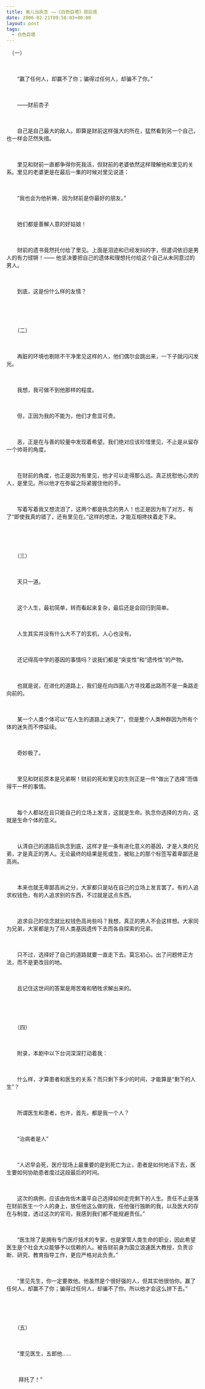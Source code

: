 ```yaml
---
title: 男儿当执念 ——《白色巨塔》观后感
date: 2006-02-21T09:58:03+00:00
layout: post
tags:
  - 白色巨塔
---
```

　（一）
  
　　
  
　　“赢了任何人，却赢不了你；骗得过任何人，却骗不了你。”
  
　　
  
　　——财前杏子
  
　　
  
　　自己是自己最大的敌人。即算是财前这样强大的所在，猛然看到另一个自己，也一样会茫然失措。
  
　　
  
　　里见和财前一直都争得你死我活，但财前的老婆依然这样理解他和里见的关系。里见的老婆更是在最后一集的时候对里见说道：
  
　　
  
　　“我也会为他祈祷，因为财前是你最好的朋友。”
  
　　
  
　　她们都是善解人意的好姑娘！
  
　　
  
　　财前的遗书竟然托付给了里见。上面是泪迹和已经发抖的字，但遣词依旧是男人的有力铿锵！—— 他坚决要把自己的遗体和理想托付给这个自己从未同意过的男人。
  
　　
  
　　到底，这是份什么样的友情？
  
　　
  
　　
  
　　（二）
  
　　
  
　　再脏的环境也剔除不干净里见这样的人，他们偶尔会跳出来，一下子就闪闪发光。
  
　　
  
　　我想，我可做不到他那样的程度。
  
　　
  
　　但，正因为我的不能为，他们才愈显可贵。
  
　　
  
　　恶，正是在与善的较量中发现着希望。我们绝对应该珍惜里见，不止是从留存一个帅哥的角度。
  
　　
  
　　在财前的角度，也正是因为有里见，他才可以走得那么远。真正抚慰他心灵的人，是里见。所以他才在弥留之际紧握住他的手。
  
　　
  
　　写着写着我又想流泪了，这两个都是执念的男人！也正是因为有了对方，有了“即使我真的错了，还有里见在。”这样的想法，才能互相搀扶着走下来。
  
　　
  
　　
  
　　（三）
  
　　
  
　　天只一道。
  
　　
  
　　这个人生，最初简单，转而看起来复杂，最后还是会回归到简单。
  
　　
  
　　人生其实并没有什么大不了的玄机，人心也没有。
  
　　
  
　　还记得高中学的基因的事情吗？说我们都是“突变性”和“遗传性”的产物。
  
　　
  
　　也就是说，在进化的道路上，我们是在向四面八方寻找着出路而不是一条路走向前的。
  
　　
  
　　某一个人类个体可以“在人生的道路上迷失了”，但是整个人类种群因为所有个体的迷失而不停延续。
  
　　
  
　　奇妙极了。
  
　　
  
　　里见和财前原本是兄弟啊！财前的死和里见的生则正是一件“做出了选择”而值得干一杯的事情。
  
　　
  
　　每个人都站在且只能自己的立场上发言，这就是生命。执念你选择的方向，这就是生命个体的意义。
  
　　
  
　　认清自己的道路后执念到底，这样才是一条有进化意义的基因，才是人类的兄弟，才是真正的男人。无论最终的结果是死或生，被贴上的那个标签写着卑鄙还是高尚。
  
　　
  
　　本来也就无卑鄙高尚之分，大家都只是站在自己的立场上发言罢了。有的人追求权钱色，有的人追求别的东西，不过就是这点东西。
  
　　
  
　　追求自己的信念就比权钱色高尚些吗？我想，真正的男人不会这样想。大家同为兄弟，大家都是为了将人类基因遗传下去而各自探索的兄弟。
  
　　
  
　　只不过，选择好了自己的道路就要一直走下去。莫忘初心。出了问题修正方法，而不是更改目的地。
  
　　
  
　　且记住这世间的答案是用苦难和牺牲求解出来的。
  
　　
  
　　
  
　　（四）
  
　　
  
　　附录，本剧中以下台词深深打动着我：
  
　　
  
　　什么样，才算患者和医生的关系？而只剩下多少的时间，才能算是“剩下的人生”？
  
　　
  
　　所谓医生和患者，也许，首先，都是我一个人？
  
　　
  
　　“治病者是人”
  
　　
  
　　“人迟早会死，医疗现场上最重要的是到死亡为止，患者是如何地活下去，医生要如何协助患者度过这段最后的时间。
  
　　
  
　　这次的病例，应该由佐佐木庸平自己选择如何走完剩下的人生。责任不止是落在财前医生一个人的身上，放任他这么做的我，任他强行独断的我，以及医大的存在与制度，透过这次的官司，我感到我们都不能规避责任。”
  
　　
  
　　“医生除了是拥有专门医疗技术的专家，也是掌管人类生命的职业，因此希望医生是个社会大众能够予以信赖的人。被告财前身为国立浪速医大教授，负责诊断、研究、教育指导工作，更应严格对此负责。”
  
　　
  
　　“里见先生，你一定要救他。他虽然是个很好强的人，但其实他很怕你。赢了任何人，却赢不了你；骗得过任何人，却骗不了你。所以他才会这么拼下去。”
  
　　
  
　　
  
　　（五）
  
　　
  
　　“里见医生，五郎他……
  
　　
  
　　 拜托了！”
